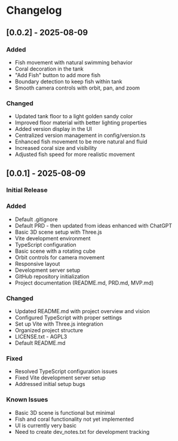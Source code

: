 # Changelog

## [0.0.2] - 2025-08-09
### Added
- Fish movement with natural swimming behavior
- Coral decoration in the tank
- "Add Fish" button to add more fish
- Boundary detection to keep fish within tank
- Smooth camera controls with orbit, pan, and zoom

### Changed
- Updated tank floor to a light golden sandy color
- Improved floor material with better lighting properties
- Added version display in the UI
- Centralized version management in config/version.ts
- Enhanced fish movement to be more natural and fluid
- Increased coral size and visibility
- Adjusted fish speed for more realistic movement

## [0.0.1] - 2025-08-09
### Initial Release

### Added
- Default .gitignore
- Default PRD - then updated from ideas enhanced with  ChatGPT 
- Basic 3D scene setup with Three.js
- Vite development environment
- TypeScript configuration
- Basic scene with a rotating cube
- Orbit controls for camera movement
- Responsive layout
- Development server setup
- GitHub repository initialization
- Project documentation (README.md, PRD.md, MVP.md)

### Changed
- Updated README.md with project overview and vision
- Configured TypeScript with proper settings
- Set up Vite with Three.js integration
- Organized project structure
- LICENSE.txt - AGPL3
- Default README.md

### Fixed
- Resolved TypeScript configuration issues
- Fixed Vite development server setup
- Addressed initial setup bugs

### Known Issues
- Basic 3D scene is functional but minimal
- Fish and coral functionality not yet implemented
- UI is currently very basic
- Need to create dev_notes.txt for development tracking

